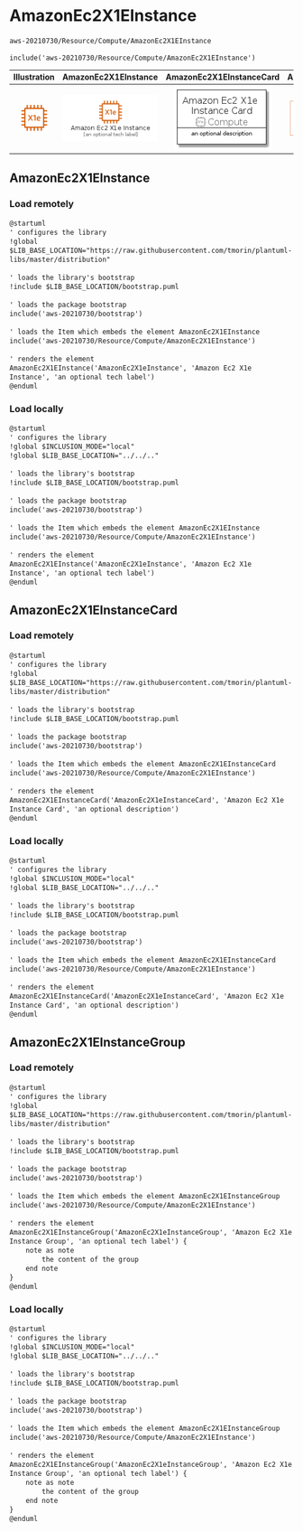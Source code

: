 # AmazonEc2X1EInstance


```text
aws-20210730/Resource/Compute/AmazonEc2X1EInstance
```

```text
include('aws-20210730/Resource/Compute/AmazonEc2X1EInstance')
```



| Illustration | AmazonEc2X1EInstance | AmazonEc2X1EInstanceCard | AmazonEc2X1EInstanceGroup |
| :---: | :---: | :---: | :---: |
| ![illustration for Illustration](../../../aws-20210730/Resource/Compute/AmazonEc2X1EInstance.png) | ![illustration for AmazonEc2X1EInstance](../../../aws-20210730/Resource/Compute/AmazonEc2X1EInstance.Local.png) | ![illustration for AmazonEc2X1EInstanceCard](../../../aws-20210730/Resource/Compute/AmazonEc2X1EInstanceCard.Local.png) | ![illustration for AmazonEc2X1EInstanceGroup](../../../aws-20210730/Resource/Compute/AmazonEc2X1EInstanceGroup.Local.png) |




## AmazonEc2X1EInstance

### Load remotely
```plantuml
@startuml
' configures the library
!global $LIB_BASE_LOCATION="https://raw.githubusercontent.com/tmorin/plantuml-libs/master/distribution"

' loads the library's bootstrap
!include $LIB_BASE_LOCATION/bootstrap.puml

' loads the package bootstrap
include('aws-20210730/bootstrap')

' loads the Item which embeds the element AmazonEc2X1EInstance
include('aws-20210730/Resource/Compute/AmazonEc2X1EInstance')

' renders the element
AmazonEc2X1EInstance('AmazonEc2X1eInstance', 'Amazon Ec2 X1e Instance', 'an optional tech label')
@enduml
```

### Load locally
```plantuml
@startuml
' configures the library
!global $INCLUSION_MODE="local"
!global $LIB_BASE_LOCATION="../../.."

' loads the library's bootstrap
!include $LIB_BASE_LOCATION/bootstrap.puml

' loads the package bootstrap
include('aws-20210730/bootstrap')

' loads the Item which embeds the element AmazonEc2X1EInstance
include('aws-20210730/Resource/Compute/AmazonEc2X1EInstance')

' renders the element
AmazonEc2X1EInstance('AmazonEc2X1eInstance', 'Amazon Ec2 X1e Instance', 'an optional tech label')
@enduml
```

## AmazonEc2X1EInstanceCard

### Load remotely
```plantuml
@startuml
' configures the library
!global $LIB_BASE_LOCATION="https://raw.githubusercontent.com/tmorin/plantuml-libs/master/distribution"

' loads the library's bootstrap
!include $LIB_BASE_LOCATION/bootstrap.puml

' loads the package bootstrap
include('aws-20210730/bootstrap')

' loads the Item which embeds the element AmazonEc2X1EInstanceCard
include('aws-20210730/Resource/Compute/AmazonEc2X1EInstance')

' renders the element
AmazonEc2X1EInstanceCard('AmazonEc2X1eInstanceCard', 'Amazon Ec2 X1e Instance Card', 'an optional description')
@enduml
```

### Load locally
```plantuml
@startuml
' configures the library
!global $INCLUSION_MODE="local"
!global $LIB_BASE_LOCATION="../../.."

' loads the library's bootstrap
!include $LIB_BASE_LOCATION/bootstrap.puml

' loads the package bootstrap
include('aws-20210730/bootstrap')

' loads the Item which embeds the element AmazonEc2X1EInstanceCard
include('aws-20210730/Resource/Compute/AmazonEc2X1EInstance')

' renders the element
AmazonEc2X1EInstanceCard('AmazonEc2X1eInstanceCard', 'Amazon Ec2 X1e Instance Card', 'an optional description')
@enduml
```

## AmazonEc2X1EInstanceGroup

### Load remotely
```plantuml
@startuml
' configures the library
!global $LIB_BASE_LOCATION="https://raw.githubusercontent.com/tmorin/plantuml-libs/master/distribution"

' loads the library's bootstrap
!include $LIB_BASE_LOCATION/bootstrap.puml

' loads the package bootstrap
include('aws-20210730/bootstrap')

' loads the Item which embeds the element AmazonEc2X1EInstanceGroup
include('aws-20210730/Resource/Compute/AmazonEc2X1EInstance')

' renders the element
AmazonEc2X1EInstanceGroup('AmazonEc2X1eInstanceGroup', 'Amazon Ec2 X1e Instance Group', 'an optional tech label') {
    note as note
        the content of the group
    end note
}
@enduml
```

### Load locally
```plantuml
@startuml
' configures the library
!global $INCLUSION_MODE="local"
!global $LIB_BASE_LOCATION="../../.."

' loads the library's bootstrap
!include $LIB_BASE_LOCATION/bootstrap.puml

' loads the package bootstrap
include('aws-20210730/bootstrap')

' loads the Item which embeds the element AmazonEc2X1EInstanceGroup
include('aws-20210730/Resource/Compute/AmazonEc2X1EInstance')

' renders the element
AmazonEc2X1EInstanceGroup('AmazonEc2X1eInstanceGroup', 'Amazon Ec2 X1e Instance Group', 'an optional tech label') {
    note as note
        the content of the group
    end note
}
@enduml
```

